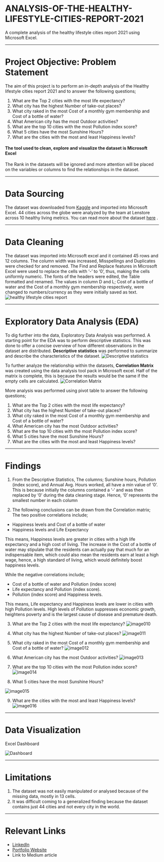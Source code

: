 # ANALYSIS-OF-THE-HEALTHY-LIFESTYLE-CITIES-REPORT-2021
A complete analysis of the healthy lifestyle cities report 2021 using Microsoft Excel. 


----
# Project Objective: Problem Statement
The aim of this project is to perform an in-depth analysis of the Healthy lifestyle cities report 2021 and to answer the following questions;

1.	What are the Top 2 cities with the most life expectancy?
2.	What city has the highest Number of take-out places?
3.	What city raked in the most Cost of a monthly gym membership and Cost of a bottle of water?
4.	What American city has the most Outdoor activities?
5.	What are the top 10 cities with the most Pollution index score?
6.	What 5 cities have the most Sunshine Hours?
7.	What are the cities with the most and least Happiness levels?

#### The tool used to clean, explore and visualize the dataset is Microsoft Excel
The Rank in the datasets will be ignored and more attention will be placed on the variables or columns to find the relationships in the dataset.

----
# Data Sourcing
The dataset was downloaded from [Kaggle](https://www.kaggle.com/datasets/prasertk/healthy-lifestyle-cities-report-2021) and imported into Microsoft Excel. 44 cities across the globe were analyzed by the team at Lenstore across 10 healthy living metrics. You can read more about the dataset [here](https://www.lenstore.co.uk/research/healthy-lifestyle-report/) .


---
# Data Cleaning
The dataset was imported into Microsoft excel and it contained 45 rows and 12 columns.
The column width was increased, Misspellings and Duplicates were checked for and removed. The Find and Replace features in Microsoft Excel were used to replace the cells with ‘-’ to ‘0’, thus, making the cells uniformly numeric. The fonts of the headers were edited, the Table formatted and renamed. The values in column D and L; Cost of a bottle of water and the Cost of a monthly gym membership respectively, were changed to numbers/currency as they were initially saved as text. 
![healthy lifestyle cities report](https://user-images.githubusercontent.com/105663796/195101374-fad9ad2a-a6f3-4338-8916-87d9e3ba638e.jpg)

---
# Exploratory Data Analysis (EDA)
To dig further into the data, Exploratory Data Analysis was performed. 
A starting point for the EDA was to perform descriptive statistics. This was done to offer a concise overview of how different observations in the dataset are distributed.
**Descriptive statistics** was performed to summarize and describe the characteristics of the dataset.
![Descriptive statistics](https://user-images.githubusercontent.com/105663796/195101771-70e14ced-ed31-4b24-958d-0b31d2f6ac2f.jpg)

To further analyze the relationship within the datasets, **Correlation Matrix** was created using the data analysis tool pack in Microsoft excel.
Half of the matrix is complete, this is because the results would be the same if the empty cells are calculated.
![Correlation Matrix](https://user-images.githubusercontent.com/105663796/195101841-f5d3a8df-384f-48d8-a58c-f658c84f5313.jpg)

More analysis was performed using pivot table to answer the following questions;
1.	What are the Top 2 cities with the most life expectancy?
2.	What city has the highest Number of take-out places?
3.	What city raked in the most Cost of a monthly gym membership and Cost of a bottle of water? 
4.	What American city has the most Outdoor activities?
5.	What are the top 10 cities with the most Pollution index score?
6.	What 5 cities have the most Sunshine Hours?
7.	What are the cities with the most and least Happiness levels?

---
# Findings
1.	From the Descriptive Statistics, The columns; Sunshine hours, Pollution (index score), and Annual Avg. Hours worked, all have a min value of  ‘0’. This is because initially the columns contained a ‘-‘ and was then replaced by ‘0’ during the data cleaning stage. Hence, ‘0’ represents the smallest number in each column

2.	The following conclusions can be drawn from the Correlation matrix; The two positive correlations include;
- Happiness levels and Cost of a bottle of water
- Happiness levels and Life Expectancy

This means, Happiness levels are greater in cities with a high life expectancy and a high cost of living. The increase in the Cost of a bottle of water may stipulate that the residents can actually pay that much for an indispensable item, which could also mean the residents earn at least a high wage, hence, a high standard of living, which would definitely boost happiness levels.

While the negative correlations include;
- Cost of a bottle of water and Pollution (index score)
- Life expectancy and Pollution (index score). 
- Pollution (index score) and Happiness levels.

This means, Life expectancy and Happiness levels are lower in cities with high Pollution levels. High levels of Pollution suppresses economic growth, heightens poverty and is the largest cause of disease and premature death.



3.	What are the Top 2 cities with the most life expectancy?
![image010](https://user-images.githubusercontent.com/105663796/195103049-d6e70975-26f1-48c9-867e-b735386ae239.png)

4.	What city has the highest Number of take-out places?
![image011](https://user-images.githubusercontent.com/105663796/195103108-d79118fd-3a33-42b3-94e6-8b45f6c3a713.png)

5.	What city raked in the most Cost of a monthly gym membership and Cost of a bottle of water? 
![image012](https://user-images.githubusercontent.com/105663796/195103213-b5cf7d3c-efb3-4376-8f03-724268a848e1.png)

6.	What American city has the most Outdoor activities?
![image013](https://user-images.githubusercontent.com/105663796/195103297-40d1ae67-208a-49b3-aeca-3dd7000252e9.png)

7.	What are the top 10 cities with the most Pollution index score?
![image014](https://user-images.githubusercontent.com/105663796/195103401-b79a7a61-ea7d-4be1-9ea0-12f82713ef27.png)

8.	What 5 cities have the most Sunshine Hours?

![image015](https://user-images.githubusercontent.com/105663796/195103467-02777d45-2ee3-4ccc-bd77-cb92783db08a.png)

9.	What are the cities with the most and least Happiness levels?
![image016](https://user-images.githubusercontent.com/105663796/195103521-6f03d936-8909-4c8a-8568-32924f0d2126.png)

---
# Data Visualization
Excel Dashboard

![Dashboard](https://user-images.githubusercontent.com/105663796/195308671-49164516-18ad-47bb-bfe8-56656bac04da.jpg)

---
# Limitations
1.	The dataset was not easily manipulated or analysed because of the missing data, mostly in 13 cells.
2.	It was difficult coming to a generalized finding because the dataset contains just 44 cities and not every city in the world.

---
# Relevant Links
- [LinkedIn](http://linkedin.com/in/hassana-abdulkadir-1639301b8)
- [Portfolio Website](https://hassana113.github.io)
- Link to Medium article









